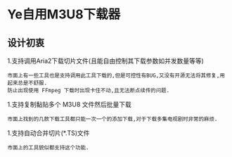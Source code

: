 # Ye自用M3U8下载器

## 设计初衷

1.支持调用Aria2下载切片文件(且能自由控制其下载参数如并发数量等等)

	市面上有一些工具也是支持调用此工具下载的,但是可控性有BUG,又没有开源无法将其修复,用起来总是不舒服.
	防止出现使用 FFmpeg 下载时出现卡住不动,且无法断点续传的问题.

1.支持复制黏贴多个 M3U8 文件然后批量下载

	市面上找到的几款下载工具都只能一次一个的添加下载,对于下载多集电视剧时非常的麻烦.

1.支持自动合并切片(*.TS)文件

	市面上的工具貌似都支持这个功能.

